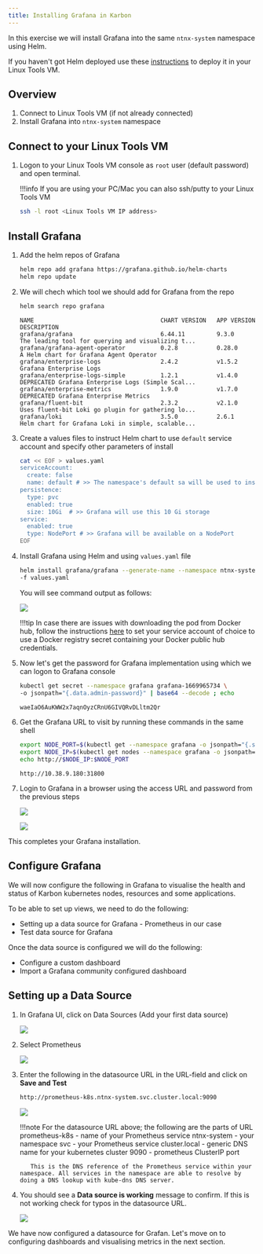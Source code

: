 ```yaml
---
title: Installing Grafana in Karbon
---
```


In this exercise we will install Grafana into the same ``ntnx-system`` namespace using Helm. 

If you haven't got Helm deployed use these [instructions](../appendix/helm.md) to deploy it in your Linux Tools VM.

## Overview 

1.  Connect to Linux Tools VM (if not already connected)
2.  Install Grafana into ``ntnx-system`` namespace

## Connect to your Linux Tools VM 

1.  Logon to your Linux Tools VM console as ``root`` user (default password) and open terminal.

    !!!info
           If you are using your PC/Mac you can also ssh/putty to your Linux Tools VM

    ```bash
    ssh -l root <Linux Tools VM IP address>
    ```
    
## Install Grafana 

1.  Add the helm repos of Grafana

    ```bash
    helm repo add grafana https://grafana.github.io/helm-charts
    helm repo update
    ```

1.  We will chech which tool we should add for Grafana from the repo

    ```bash
    helm search repo grafana
    ``` 
    ```text hl_lines="2" title="Output - we can see that we need to use the first tool"
    NAME                                	CHART VERSION	APP VERSION      	DESCRIPTION                                       
    grafana/grafana                     	6.44.11      	9.3.0            	The leading tool for querying and visualizing t...
    grafana/grafana-agent-operator      	0.2.8        	0.28.0           	A Helm chart for Grafana Agent Operator           
    grafana/enterprise-logs             	2.4.2        	v1.5.2           	Grafana Enterprise Logs                           
    grafana/enterprise-logs-simple      	1.2.1        	v1.4.0           	DEPRECATED Grafana Enterprise Logs (Simple Scal...
    grafana/enterprise-metrics          	1.9.0        	v1.7.0           	DEPRECATED Grafana Enterprise Metrics             
    grafana/fluent-bit                  	2.3.2        	v2.1.0           	Uses fluent-bit Loki go plugin for gathering lo...
    grafana/loki                        	3.5.0        	2.6.1            	Helm chart for Grafana Loki in simple, scalable...
    ```

3.  Create a values files to instruct Helm chart to use ``default`` service account and specify other parameters of install

    ```bash hl_lines="4 8 11"
    cat << EOF > values.yaml
    serviceAccount:
      create: false
      name: default # >> The namespace's default sa will be used to install Grafana
    persistence:
      type: pvc
      enabled: true
      size: 10Gi  # >> Grafana will use this 10 Gi storage  
    service:
      enabled: true
      type: NodePort # >> Grafana will be available on a NodePort
    EOF
    ```

4.  Install Grafana using Helm and using ``values.yaml`` file

    ```bash
    helm install grafana/grafana --generate-name --namespace ntnx-system \
    -f values.yaml
    ```
    You will see command output as follows:

    ![](images/install-graf.png)

    !!!tip
            In case there are issues with downloading the pod from Docker hub, follow the instructions [here](../appendix/privatereg.md) to set your service account of choice to use a Docker registry secret containing your Docker public hub credentials.

5.  Now let's get the password for Grafana implementation using which we can logon to Grafana console
    
    ```bash 
    kubectl get secret --namespace grafana grafana-1669965734 \
    -o jsonpath="{.data.admin-password}" | base64 --decode ; echo
    ```
    ```bash title="Output for password - this will be different for you"
    waeIaO6AuKWW2x7aqnOyzCRnU6GIVQRvDLltm2Qr
    ```

6.  Get the Grafana URL to visit by running these commands in the same shell

    ```bash title=""
    export NODE_PORT=$(kubectl get --namespace grafana -o jsonpath="{.spec.ports[0].nodePort}" services grafana-1669965734)
    export NODE_IP=$(kubectl get nodes --namespace grafana -o jsonpath="{.items[0].status.addresses[0].address}")
    echo http://$NODE_IP:$NODE_PORT
    ```
    ```url title="Output - be sure to use your IP addresses"
    http://10.38.9.180:31800
    ```

4.  Login to Grafana in a browser using the access URL and password from
    the previous steps

    ![](images/login-graf.png)

    ![](images/splash-graf.png)

This completes your Grafana installation.

## Configure Grafana 

We will now configure the following in Grafana to visualise the health and status of Karbon kubernetes nodes, resources and some applications.

To be able to set up views, we need to do the following:

-   Setting up a data source for Grafana - Prometheus in our case
-   Test data source for Grafana

Once the data source is configured we will do the following:

-   Configure a custom dashboard
-   Import a Grafana community configured dashboard

## Setting up a Data Source

1.  In Grafana UI, click on Data Sources (Add your first data source)

    ![](images/datasource-graf.png)

2. Select Prometheus

    ![](images/prom-ds.png)

3.  Enter the following in the datasource URL in the URL-field and click
    on **Save and Test**

    ```bash
    http://prometheus-k8s.ntnx-system.svc.cluster.local:9090
    ```

    ![](images/save-prom-ds.png)

    !!!note
           For the datasource URL above; the following are the parts of URL prometheus-k8s 
           - name of your Prometheus service ntnx-system - your namespace svc - your Prometheus service cluster.local - generic DNS name for your kubernetes cluster 9090 - prometheus ClusterIP port
           
           This is the DNS reference of the Prometheus service within your namespace. All services in the namespace are able to resolve by doing a DNS lookup with kube-dns DNS server.

4.  You should see a **Data source is working** message to confirm. If
    this is not working check for typos in the datasource URL.

    ![](images/working-ds.png)

We have now configured a datasource for Grafan. Let's move on to configuring dashboards and visualising metrics in the next section.
